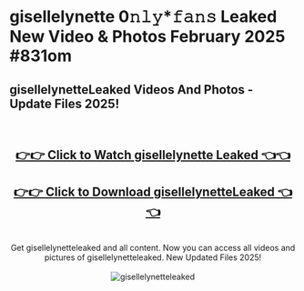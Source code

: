 # gisellelynette 0𝚗𝚕𝚢*𝚏𝚊𝚗𝚜 Leaked New Video & Photos February 2025 #831om

<h2>gisellelynetteLeaked Videos And Photos - Update Files 2025!</h2>
<br>
<div align="center">
<h2><a href="https://mediaupload.pro?title=gisellelynette&ref=11F" rel="nofollow">👉👉 Click to Watch gisellelynette Leaked 👈👈</a></h2>
<h2><a href="https://mediaupload.pro?title=gisellelynette&ref=11F" rel="nofollow">👉👉 Click to Download gisellelynetteLeaked 👈👈</a></h2>
<br>
Get gisellelynetteleaked and all content. Now you can access all videos and pictures of gisellelynetteleaked. New Updated Files 2025!
<br>
<br>
<a href="https://mediaupload.pro?title=gisellelynette&ref=11F" rel="nofollow" data-target="animated-image.originalLink"><img src="https://i.ibb.co/Gkj2r4b/banner.png" alt="gisellelynetteleaked" style="max-width: 100%; display: inline-block;" data-target="animated-image.originalImage"></a>
</div>
<br>

